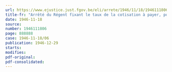 ```yaml
---
url: https://www.ejustice.just.fgov.be/eli/arrete/1946/11/18/1946111806/justel
title-fr: "Arrêté du Régent fixant le taux de la cotisation à payer, pour l'exercice 1945, par les chefs d'entreprise des fabriques de plomb et de zinc, assujettis à la loi du 24 juillet 1927, relative à la réparation des dommages causés par les maladies professionnelles"
date: 1946-11-18
source:
number: 1946111806
page: 888888
case: 1946-11-18/06
publication: 1946-12-29
starts:
modifies:
pdf-original:
pdf-consolidated:
---
```


